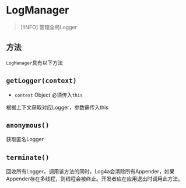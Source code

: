 # LogManager

> [!INFO]
> 管理全局Logger

## 方法

`LogManager`具有以下方法

## `getLogger(context)`

- `context` Object 必须传入`this`

根据上下文获取对应Logger，参数需传入this

## `anonymous()`

获取匿名Logger

## `terminate()`

回收所有Logger。调用该方法的同时，Log4a会清除所有Appender，如果Appender存在多线程，则线程会被终止。开发者应在应用退出时调用此方法。